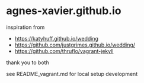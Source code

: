 # agnes-xavier.github.io

inspiration from

- https://katyhuff.github.io/wedding
- https://github.com/justgrimes.github.io/wedding/
- https://github.com/thruflo/vagrant-jekyll

thank you to both

see README_vagrant.md for local setup development

